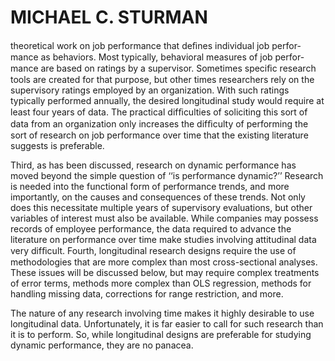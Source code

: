 # MICHAEL C. STURMAN

theoretical work on job performance that deﬁnes individual job perfor- mance as behaviors. Most typically, behavioral measures of job perfor- mance are based on ratings by a supervisor. Sometimes speciﬁc research tools are created for that purpose, but other times researchers rely on the supervisory ratings employed by an organization. With such ratings typically performed annually, the desired longitudinal study would require at least four years of data. The practical difﬁculties of soliciting this sort of data from an organization only increases the difﬁculty of performing the sort of research on job performance over time that the existing literature suggests is preferable.

Third, as has been discussed, research on dynamic performance has moved beyond the simple question of ‘‘is performance dynamic?’’ Research is needed into the functional form of performance trends, and more importantly, on the causes and consequences of these trends. Not only does this necessitate multiple years of supervisory evaluations, but other variables of interest must also be available. While companies may possess records of employee performance, the data required to advance the literature on performance over time make studies involving attitudinal data very difﬁcult. Fourth, longitudinal research designs require the use of methodologies that are more complex than most cross-sectional analyses. These issues will be discussed below, but may require complex treatments of error terms, methods more complex than OLS regression, methods for handling missing data, corrections for range restriction, and more.

The nature of any research involving time makes it highly desirable to use longitudinal data. Unfortunately, it is far easier to call for such research than it is to perform. So, while longitudinal designs are preferable for studying dynamic performance, they are no panacea.